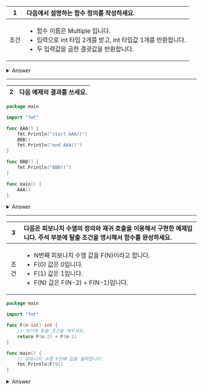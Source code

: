 1 | 다음에서 설명하는 함수 정의를 작성하세요.
:--:|:--
조건 | <ul><li>함수 이름은 Multiple 입니다.</li><li>입력으로 int 타입 2개를 받고, int 타입값 1개를 반환합니다.</li><li>두 입력값을 곱한 결괏값을 반환합니다.</li></ul>

<details>
<summary> Answer </summary>

```go
func Multiple(a, b int) int {
    return a * b
}
```

</details>

---

2 | 다음 예제의 결과를 쓰세요.
:--:|:--

```go
package main

import "fmt"

func AAA() {
    fmt.Println("start AAA()")
    BBB()
    fmt.Println("end AAA()")
}

func BBB() {
    fmt.Println("BBB()")
}

func main() {
    AAA()
}
```

<details>
<summary> Answer </summary>

```sh
start AAA()
BBB()
end AAA()
```

</details>

---

3 | 다음은 피보나치 수열의 정의와 재귀 호출을 이용해서 구현한 예제입니다. 주석 부분에 탈출 조건을 명시해서 함수를 완성하세요.
:--:|:--
조건 | <ul><li>N번째 피보나치 수열 값을 F(N)이라고 합니다.</li><li>F(0) 값은 0입니다.</li><li>F(1) 값은 1입니다.</li><li>F(N) 값은 F(N-2) + F(N-1)입니다.</li></ul>

```go
package main

import "fmt"

func F(n int) int {
    // 여기에 탈출 조건을 채우세요.
    return F(n-2) + F(n-1)
}

func main() {
    // 피보나치 수열 9번째 값을 출력합니다.
    fmt.Println(F(9))
}
```

<details>
<summary> Answer </summary>

```go
// q07.03.go
package main

import "fmt"

func F(n int) int {
    if n < 2 {
        return n
    }
    return F(n-2) + F(n-1)
}

func main() {
    fmt.Println(F(9))
}
```

[q07.03.go](./q07.03/q07.03.go)

</details>
